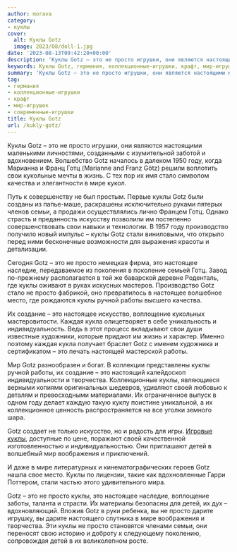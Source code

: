 ```yaml
---
author: morava
category:
- куклы
cover:
  alt: Куклы Gotz
  image: 2023/08/doll-1.jpg
date: '2023-08-13T09:42:20+00:00'
description: 'Куклы Gotz – это не просто игрушки, они являются настоящими маленькими личностями, созданными с изумительной заботой и вдохновением. Волшебство Gotz...'
keywords: Куклы Gotz, германия, коллекционные-игрушки, крафт, мир-игрушек, современные-игрушки, gotz, куклы, это, просто, настоящее, году, готц, свои, мире, работы, детей, жизнь, стало, качества, семьи
summary: 'Куклы Gotz – это не просто игрушки, они являются настоящими маленькими личностями, созданными с изумительной заботой и вдохновением. Волшебство Gotz...'
tag:
- германия
- коллекционные-игрушки
- крафт
- мир-игрушек
- современные-игрушки
title: Куклы Gotz
url: /kukly-gotz/
---
```


Куклы Gotz – это не просто игрушки, они являются настоящими маленькими личностями, созданными с изумительной заботой и вдохновением. Волшебство Gotz началось в далеком 1950 году, когда Марианна и Франц Готц (Marianne and Franz Götz) решили воплотить свои кукольные мечты в жизнь. С тех пор их имя стало символом качества и элегантности в мире кукол.

Путь к совершенству не был простым. Первые куклы Gotz были созданы из папье-маше, раскрашены исключительно руками пятерых членов семьи, а продажи осуществлялись лично Францем Готц. Однако страсть и преданность искусству позволили им постепенно совершенствовать свои навыки и технологии. В 1957 году производство получило новый импульс – куклы Gotz стали виниловыми, что открыло перед ними бесконечные возможности для выражения красоты и детализации.

Сегодня Gotz – это не просто немецкая фирма, это настоящее наследие, передаваемое из поколения в поколение семьей Готц. Завод по-прежнему располагается в той же баварской деревне Роденталь, где куклы оживают в руках искусных мастеров. Производство Gotz стало не просто фабрикой, оно превратилось в настоящее волшебное место, где рождаются куклы ручной работы высшего качества.

Их создание – это настоящее искусство, воплощение кукольных мастеровитости. Каждая кукла олицетворяет в себе уникальность и индивидуальность. Ведь в этот процесс вкладывают свои души известные художники, которые придают им жизнь и характер. Именно поэтому каждая кукла получает браслет Gotz с именем художника и сертификатом – это печать настоящей мастерской работы.

Мир Gotz разнообразен и богат. В коллекции представлены куклы ручной работы, их создание – это настоящий калейдоскоп индивидуальности и творчества. Коллекционные куклы, являющиеся верными копиями оригинальных шедевров, удивляют своей любовью к деталям и превосходными материалами. Их ограниченное выпуск в одном году делает каждую такую куклу поистине уникальной, а их коллекционное ценность распространяется на все уголки земного шара.

Gotz создает не только искусство, но и радость для игры. [Игровые куклы](https://www.adora.ru/kukla-adora/573/), доступные по цене, поражают своей качественной изготовленностью и индивидуальностью. Они приглашают детей в волшебный мир воображения и приключений.

И даже в мире литературных и кинематографических героев Gotz нашла свое место. Куклы по лицензии, такие как вдохновленные Гарри Поттером, стали частью этого удивительного мира.

Gotz – это не просто куклы, это настоящее наследие, воплощение заботы, таланта и страсти. Их материалы безопасны для детей, их дух – вдохновляющий. Вложив Gotz в руки ребенка, вы не просто дарите игрушку, вы дарите настоящего спутника в мире воображения и творчества. Эти куклы не просто становятся членами семьи, они переносят свою историю и доброту к следующему поколению, сопровождая детей в их великолепном росте.